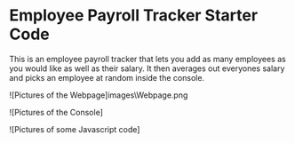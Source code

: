 # Employee Payroll Tracker Starter Code
This is an employee payroll tracker that lets you add as many employees as you would like as well as their salary. It then averages out everyones salary and picks an employee at random inside the console.

![Pictures of the Webpage]images\Webpage.png

![Pictures of the Console]

![Pictures of some Javascript code]